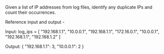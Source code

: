 Given a list of IP addresses from log files, identify any duplicate IPs and count their occurrences.

Reference input and output - 

Input:
log_ips = [
    "192.168.1.1",
    "10.0.0.1",
    "192.168.1.1",
    "172.16.0.1",
    "10.0.0.1",
    "192.168.1.1",
    "192.168.1.2"
]

Output:
{
    "192.168.1.1": 3,
    "10.0.0.1": 2
}